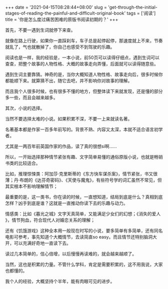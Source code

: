 +++
date = '2021-04-15T08:28:44+08:00'
slug = 'get-through-the-initial-stages-of-reading-the-painful-and-difficult-original-book'
tags = ['阅读']
title = '你是怎么度过痛苦困难的原版书阅读初期的？'
+++

首先，不要一遇到生词就停下来查。

就像在路上行驶，如果你一直踩刹车，车子总是起停起停，那速度就上不来，节奏就乱了，气也就散掉了，你自己也感受不到驾驶的乐趣。

阅读也是一样，我的经验是，一本小说，前50页可以读得仔细点，遇到生词可以查查，把整个故事的人物性格、大概的故事走向弄懂，后面就可以读得随意些。

遇到生词主要靠猜。神奇的是，当你大概知道人物性格、故事走向后，很多时候你都能顺下来。就算猜不出，随它去吧，并不影响你对故事的理解。

而且我个人很多时候，也有很多不懂的地方，但整体读下来就发现，还是懂的部分多一些，而且会越来越多。

其次，小说的选择。

当然不要选择太难的小说。如果积累不深，不要一上来就读名著。

名著基本都是作家一百多年前写的。背景不熟、内容又太深，本就不适合语言初学者。

尤其是一两百年前英国作家的作品，读了真的很想si啊……

所以，一开始选择那种情节紧张有趣、文字简单易懂的通俗原版小说，也就是畅销书类的比较适合。

比如，推理惊悚类：阿加莎·克里斯蒂的《东方快车谋杀案​》，情节紧张，书又很薄；丹·布朗的《达芬奇密码​》、《天使与魔鬼​》，有些符号学的词汇虽然不常见，但其实根本不影响理解情节；

最重要的是，这一类书，你在读的时候，一直想知道，结局到底是什么？真相到底怎样？凶手到底是谁？这就是一直推动你读下去的乐趣与动力。

情感类：比如《暮光之城​》文字天真简单，又能满足少女们的幻想；《消失的爱人​》，情节狗血，符合现代人对婚恋关系的理解；

还有《饥饿游戏​》这种全本用一般现在时写的小说，要多简单有多简单，还有同名电影可参考，事先知道个大概情节，去读简直so easy。而且情节还特别脑洞大开，可以充满好奇地一直读下去。

读过几本简单的，信心倍增，以后慢慢再读难的，就会越来越顺了。

当然，这也是积累的力量。不管什么学科，肯定是需要积累的，这不用我说，大家也都懂的。

我个人的经验，大概坚持个半年，能有肉眼可见的进步。
